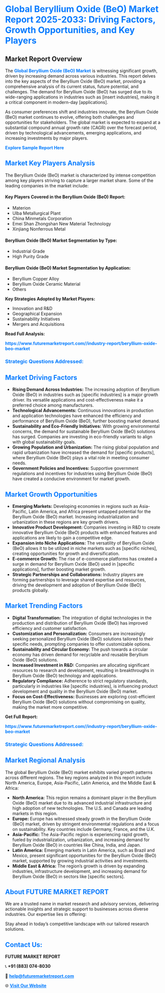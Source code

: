 <h1 style="color: #007BFF;">Global Beryllium Oxide (BeO) Market Report 2025-2033: Driving Factors, Growth Opportunities, and Key Players</h1>

<section id="overview">
<h2>Market Report Overview</h2>
<p>The <a href="https://www.futuremarketreport.com//industry-report/beryllium-oxide-beo-market" style="color: #007BFF; text-decoration: none;"><strong>Global Beryllium Oxide (BeO) Market</strong></a> is witnessing significant growth, driven by increasing demand across various industries. This report delves into the key aspects of the Beryllium Oxide (BeO) market, providing a comprehensive analysis of its current status, future potential, and challenges. The demand for Beryllium Oxide (BeO) has surged due to its wide-ranging applications in industries such as [insert industries], making it a critical component in modern-day [applications].</p>
<p>As consumer preferences shift and industries innovate, the Beryllium Oxide (BeO) market continues to evolve, offering both challenges and opportunities for stakeholders. The global market is expected to expand at a substantial compound annual growth rate (CAGR) over the forecast period, driven by technological advancements, emerging applications, and increasing investments by major players.</p>
</section>

<section id="overview">
<p><a href="https://www.futuremarketreport.com//request-sample/reportId=59871" style="color: #007BFF; text-decoration: none;"><strong>Explore Sample Report Here</strong></a></p>
</section>

<section id="key-players">
<h2 style="color: #007BFF;">Market Key Players Analysis</h2>
<p>The Beryllium Oxide (BeO) market is characterized by intense competition among key players striving to capture a larger market share. Some of the leading companies in the market include:</p>
<h4>Key Players Covered in the Beryllium Oxide (BeO) Report:</h4>
<ul><li>Materion</li><li>Ulba Metallurgical Plant</li><li>China Minmetals Corporation</li><li>Emei Shan Zhongshan New Material Technology</li><li>Xinjiang Nonferrous Metal</li></ul>
<h4>Beryllium Oxide (BeO) Market Segmentation by Type:</h4>
<ul><li>Industrial Grade</li><li>High Purity Grade</li></ul>

<h4>Beryllium Oxide (BeO) Market Segmentation by Application:</h4>
<ul><li>Beryllium Copper Alloy</li><li>Beryllium Oxide Ceramic Material</li><li>Others</li></ul>
<p><strong>Key Strategies Adopted by Market Players:</strong></p>
<ul>
<li>Innovation and R&D</li>
<li>Geographical Expansion</li>
<li>Sustainability Initiatives</li>
<li>Mergers and Acquisitions</li>
</ul>
</section>

<section>
<p><strong>Read Full Analysis: </strong></p><a href="https://www.futuremarketreport.com//industry-report/beryllium-oxide-beo-market" style="color: #007BFF; text-decoration: none;"><strong>https://www.futuremarketreport.com//industry-report/beryllium-oxide-beo-market</strong></a>
<h3 style="color: #007BFF;">Strategic Questions Addressed:</h3>
</section>

<section id="driving-factors">
<h2 style="color: #007BFF;">Market Driving Factors</h2>
<ul>
<li><strong>Rising Demand Across Industries:</strong> The increasing adoption of Beryllium Oxide (BeO) in industries such as [specific industries] is a major growth driver. Its versatile applications and cost-effectiveness make it a preferred choice among manufacturers.</li>
<li><strong>Technological Advancements:</strong> Continuous innovations in production and application technologies have enhanced the efficiency and performance of Beryllium Oxide (BeO), further boosting market demand.</li>
<li><strong>Sustainability and Eco-Friendly Initiatives:</strong> With growing environmental concerns, the demand for sustainable Beryllium Oxide (BeO) solutions has surged. Companies are investing in eco-friendly variants to align with global sustainability goals.</li>
<li><strong>Growing Population and Urbanization:</strong> The rising global population and rapid urbanization have increased the demand for [specific products], where Beryllium Oxide (BeO) plays a vital role in meeting consumer needs.</li>
<li><strong>Government Policies and Incentives:</strong> Supportive government regulations and incentives for industries using Beryllium Oxide (BeO) have created a conducive environment for market growth.</li>
</ul>
</section>

<section id="growth-opportunities">
<h2 style="color: #007BFF;">Market Growth Opportunities</h2>
<ul>
<li><strong>Emerging Markets:</strong> Developing economies in regions such as Asia-Pacific, Latin America, and Africa present untapped potential for the Beryllium Oxide (BeO) market. Increasing industrialization and urbanization in these regions are key growth drivers.</li>
<li><strong>Innovative Product Development:</strong> Companies investing in R&D to create innovative Beryllium Oxide (BeO) products with enhanced features and applications are likely to gain a competitive edge.</li>
<li><strong>Expansion into Niche Applications:</strong> The versatility of Beryllium Oxide (BeO) allows it to be utilized in niche markets such as [specific niches], creating opportunities for growth and diversification.</li>
<li><strong>E-commerce Growth:</strong> The rise of e-commerce platforms has created a surge in demand for Beryllium Oxide (BeO) used in [specific applications], further boosting market growth.</li>
<li><strong>Strategic Partnerships and Collaborations:</strong> Industry players are forming partnerships to leverage shared expertise and resources, driving the development and adoption of Beryllium Oxide (BeO) products globally.</li>
</ul>
</section>

<section id="trending-factors">
<h2 style="color: #007BFF;">Market Trending Factors</h2>
<ul>
<li><strong>Digital Transformation:</strong> The integration of digital technologies in the production and distribution of Beryllium Oxide (BeO) has improved efficiency and customer satisfaction.</li>
<li><strong>Customization and Personalization:</strong> Consumers are increasingly seeking personalized Beryllium Oxide (BeO) solutions tailored to their specific needs, prompting companies to offer customizable options.</li>
<li><strong>Sustainability and Circular Economy:</strong> The push towards a circular economy has driven demand for recyclable and reusable Beryllium Oxide (BeO) solutions.</li>
<li><strong>Increased Investment in R&D:</strong> Companies are allocating significant resources to research and development, resulting in breakthroughs in Beryllium Oxide (BeO) technology and applications.</li>
<li><strong>Regulatory Compliance:</strong> Adherence to strict regulatory standards, particularly in industries like [specific industries], is influencing product development and quality in the Beryllium Oxide (BeO) market.</li>
<li><strong>Focus on Cost-Effectiveness:</strong> Businesses are exploring cost-efficient Beryllium Oxide (BeO) solutions without compromising on quality, making the market more competitive.</li>
</ul>
</section>

<section>
<p><strong>Get Full Report: </strong></p><a href="https://www.futuremarketreport.com//industry-report/beryllium-oxide-beo-market" style="color: #007BFF; text-decoration: none;"><strong>https://www.futuremarketreport.com//industry-report/beryllium-oxide-beo-market</strong></a>
<h3 style="color: #007BFF;">Strategic Questions Addressed:</h3>
</section>


<section id="regional-analysis">
<h2 style="color: #007BFF;">Market Regional Analysis</h2>
<p>The global Beryllium Oxide (BeO) market exhibits varied growth patterns across different regions. The key regions analyzed in this report include North America, Europe, Asia-Pacific, Latin America, and the Middle East & Africa:</p>
<ul>
<li><strong>North America:</strong> This region remains a dominant player in the Beryllium Oxide (BeO) market due to its advanced industrial infrastructure and high adoption of new technologies. The U.S. and Canada are leading markets in this region.</li>
<li><strong>Europe:</strong> Europe has witnessed steady growth in the Beryllium Oxide (BeO) market, driven by stringent environmental regulations and a focus on sustainability. Key countries include Germany, France, and the U.K.</li>
<li><strong>Asia-Pacific:</strong> The Asia-Pacific region is experiencing rapid growth, fueled by industrialization, urbanization, and increasing demand for Beryllium Oxide (BeO) in countries like China, India, and Japan.</li>
<li><strong>Latin America:</strong> Emerging markets in Latin America, such as Brazil and Mexico, present significant opportunities for the Beryllium Oxide (BeO) market, supported by growing industrial activities and investments.</li>
<li><strong>Middle East & Africa:</strong> The region’s growth is driven by expanding industries, infrastructure development, and increasing demand for Beryllium Oxide (BeO) in sectors like [specific sectors].</li>
</ul>
</section>

<footer>
<h2 style="color: #007BFF;">About FUTURE MARKET REPORT</h2>
<p>We are a trusted name in market research and advisory services, delivering actionable insights and strategic support to businesses across diverse industries. Our expertise lies in offering:</p>

<p>Stay ahead in today’s competitive landscape with our tailored research solutions.</p>

<h2 style="color: #007BFF;">Contact Us:</h2>
<p><strong>FUTURE MARKET REPORT</strong></p>
<p>📞 <strong>+91 (883) 074-8030</strong></p>
<p>📧 <strong><a href="mailto:help@futuremarketreport.com" style="color: #007BFF;">help@futuremarketreport.com</a></strong></p>
<p>🌐 <strong><a href="https://www.futuremarketreport.com/" style="color: #007BFF;">Visit Our Website</a></strong></p>
</footer>